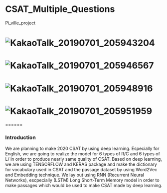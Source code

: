 # CSAT_Multiple_Questions
Pi_ville_project

# ![KakaoTalk_20190701_205943204](https://user-images.githubusercontent.com/48307228/60435239-f3e31c00-9c43-11e9-92fb-591cabe9cf9e.png)
# ![KakaoTalk_20190701_205946567](https://user-images.githubusercontent.com/48307228/60435372-5b00d080-9c44-11e9-8ec1-c13a483245de.png)
# ![KakaoTalk_20190701_205948916](https://user-images.githubusercontent.com/48307228/60435378-5dfbc100-9c44-11e9-977c-53c6dc0f85b2.png)
# ![KakaoTalk_20190701_205951959](https://user-images.githubusercontent.com/48307228/60435380-60f6b180-9c44-11e9-8b50-6ac1390e84ed.png)
======


### Introduction
We are planning to make 2020 CSAT by using deep learning. Especially for English, we are going to realize the model for 6 types of R/C and 6 types of L/ in order to produce nearly same quality of CSAT. Based on deep learning, we are using TENSORFLOW and KERAS package and make the dictionary for vocabulary used in CSAT and the passage dataset by using Word2Vec and Embedding technique. We lay out using RNN (Recurrent Neural Networks), escpecially (LSTM) Long Short-Term Memory model in order to make passages which would be used to make CSAT made by deep learning.

